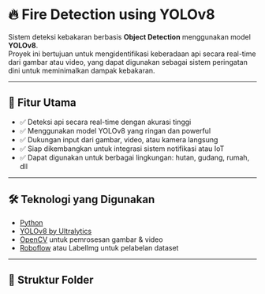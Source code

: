 # 🔥 Fire Detection using YOLOv8

Sistem deteksi kebakaran berbasis **Object Detection** menggunakan model **YOLOv8**.  
Proyek ini bertujuan untuk mengidentifikasi keberadaan api secara real-time dari gambar atau video, yang dapat digunakan sebagai sistem peringatan dini untuk meminimalkan dampak kebakaran.

---

## 📌 Fitur Utama

- ✅ Deteksi api secara real-time dengan akurasi tinggi
- ✅ Menggunakan model YOLOv8 yang ringan dan powerful
- ✅ Dukungan input dari gambar, video, atau kamera langsung
- ✅ Siap dikembangkan untuk integrasi sistem notifikasi atau IoT
- ✅ Dapat digunakan untuk berbagai lingkungan: hutan, gudang, rumah, dll

---

## 🛠️ Teknologi yang Digunakan

- [Python](https://www.python.org/)
- [YOLOv8 by Ultralytics](https://github.com/ultralytics/ultralytics)
- [OpenCV](https://opencv.org/) untuk pemrosesan gambar & video
- [Roboflow](https://roboflow.com/) atau LabelImg untuk pelabelan dataset

---

## 📁 Struktur Folder

